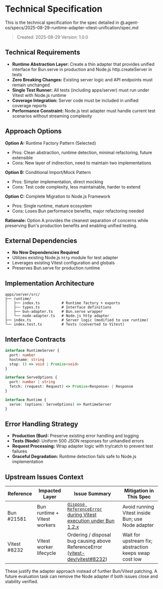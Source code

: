 # Technical Specification

This is the technical specification for the spec detailed in
@.agent-os/specs/2025-08-29-runtime-adapter-vitest-unification/spec.md

> Created: 2025-08-29 Version: 1.0.0

## Technical Requirements

- **Runtime Abstraction Layer:** Create a thin adapter that provides unified
  interface for Bun.serve in production and Node.js http.createServer in tests
- **Zero Breaking Changes:** Existing server logic and API endpoints must remain
  unchanged
- **Single Test Runner:** All tests (including apps/server) must run under
  Vitest with Node.js runtime
- **Coverage Integration:** Server code must be included in unified coverage
  reports
- **Performance Constraint:** Node.js test adapter must handle current test
  scenarios without streaming complexity

## Approach Options

**Option A:** Runtime Factory Pattern (Selected)

- Pros: Clean abstraction, runtime detection, minimal refactoring, future
  extensible
- Cons: New layer of indirection, need to maintain two implementations

**Option B:** Conditional Import/Mock Pattern

- Pros: Simpler implementation, direct mocking
- Cons: Test code complexity, less maintainable, harder to extend

**Option C:** Complete Migration to Node.js Framework

- Pros: Single runtime, mature ecosystem
- Cons: Loses Bun performance benefits, major refactoring needed

**Rationale:** Option A provides the cleanest separation of concerns while
preserving Bun's production benefits and enabling unified testing.

## External Dependencies

- **No New Dependencies Required**
- Utilizes existing Node.js `http` module for test adapter
- Leverages existing Vitest configuration and globals
- Preserves Bun.serve for production runtime

## Implementation Architecture

```
apps/server/src/
├── runtime/
│   ├── index.ts          # Runtime factory + exports
│   ├── types.ts          # Interface definitions
│   ├── bun-adapter.ts    # Bun.serve wrapper
│   └── node-adapter.ts   # Node.js http adapter
├── index.ts              # Server logic (modified to use runtime)
└── index.test.ts         # Tests (converted to Vitest)
```

## Interface Contracts

```typescript
interface RuntimeServer {
  port: number
  hostname: string
  stop: () => void | Promise<void>
}

interface ServeOptions {
  port: number | string
  fetch: (request: Request) => Promise<Response> | Response
}

interface Runtime {
  serve: (options: ServeOptions) => RuntimeServer
}
```

## Error Handling Strategy

- **Production (Bun):** Preserve existing error handling and logging
- **Tests (Node):** Uniform 500 JSON responses for unhandled errors
- **Request Processing:** Wrap adapter logic with try/catch to prevent test
  failures
- **Graceful Degradation:** Runtime detection fails safe to Node.js
  implementation

## Upstream Issues Context

| Reference    | Impacted Layer               | Issue Summary                                                                                                                     | Mitigation in This Spec                                |
| ------------ | ---------------------------- | --------------------------------------------------------------------------------------------------------------------------------- | ------------------------------------------------------ |
| Bun #21581   | Bun runtime + Vitest workers | [`dispose ReferenceError` during Vitest execution under Bun 1.2.x](https://github.com/oven-sh/bun/issues/21581)                   | Avoid running Vitest inside Bun; use Node adapter      |
| Vitest #8232 | Vitest worker lifecycle      | Ordering / disposal bug causing above ReferenceError ([vitest-dev/vitest#8232](https://github.com/vitest-dev/vitest/issues/8232)) | Wait for upstream fix; abstraction keeps swap cost low |

These justify the adapter approach instead of further Bun/Vitest patching. A
future evaluation task can remove the Node adapter if both issues close and
stability verified.
